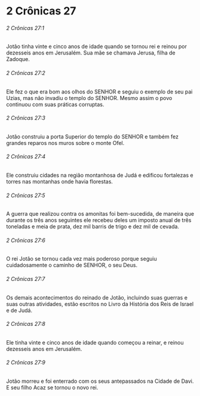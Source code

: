 # 2 Crônicas 27

###### 2 Crônicas 27:1

Jotão tinha vinte e cinco anos de idade quando se tornou rei e reinou por dezesseis anos em Jerusalém. Sua mãe se chamava Jerusa, filha de Zadoque.

###### 2 Crônicas 27:2

Ele fez o que era bom aos olhos do SENHOR e seguiu o exemplo de seu pai Uzias, mas não invadiu o templo do SENHOR. Mesmo assim o povo continuou com suas práticas corruptas.

###### 2 Crônicas 27:3

Jotão construiu a porta Superior do templo do SENHOR e também fez grandes reparos nos muros sobre o monte Ofel.

###### 2 Crônicas 27:4

Ele construiu cidades na região montanhosa de Judá e edificou fortalezas e torres nas montanhas onde havia florestas.

###### 2 Crônicas 27:5

A guerra que realizou contra os amonitas foi bem-sucedida, de maneira que durante os três anos seguintes ele recebeu deles um imposto anual de três toneladas e meia de prata, dez mil barris de trigo e dez mil de cevada.

###### 2 Crônicas 27:6

O rei Jotão se tornou cada vez mais poderoso porque seguiu cuidadosamente o caminho de SENHOR, o seu Deus.

###### 2 Crônicas 27:7

Os demais acontecimentos do reinado de Jotão, incluindo suas guerras e suas outras atividades, estão escritos no Livro da História dos Reis de Israel e de Judá.

###### 2 Crônicas 27:8

Ele tinha vinte e cinco anos de idade quando começou a reinar, e reinou dezesseis anos em Jerusalém.

###### 2 Crônicas 27:9

Jotão morreu e foi enterrado com os seus antepassados na Cidade de Davi. E seu filho Acaz se tornou o novo rei.

